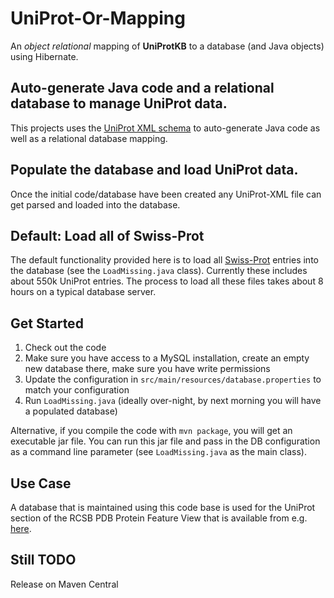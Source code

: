 # UniProt-Or-Mapping
An *object relational* mapping of **UniProtKB** to a database (and Java objects) using Hibernate.

## Auto-generate Java code and a relational database to manage UniProt data.

This projects uses the [UniProt XML schema](http://www.uniprot.org/docs/uniprot.xsd) to auto-generate Java code as well as a relational database mapping.

## Populate the database and load UniProt data.

Once the initial code/database have been created any UniProt-XML file can get parsed and loaded into the database.

## Default: Load all of Swiss-Prot

The default functionality provided here is to load all [Swiss-Prot](http://web.expasy.org/docs/swiss-prot_guideline.html) entries into the database (see the ``LoadMissing.java`` class).
Currently these includes about 550k UniProt entries. The process to load all these files takes about 8 hours on a typical database server.


## Get Started

  1. Check out the code
  2. Make sure you have access to a MySQL installation, create an empty new database there, make sure you have write permissions
  3. Update the configuration in ```src/main/resources/database.properties``` to match your configuration
  4. Run ```LoadMissing.java``` (ideally over-night, by next morning you will have a populated database)

Alternative, if you compile the code with ```mvn package```, you will get an executable jar file. You can run this jar file and pass in the DB configuration as a command line parameter (see ```LoadMissing.java``` as the main class).   

## Use Case

A database that is maintained using this code base is used for the UniProt section of the RCSB PDB Protein Feature View that is available from e.g.
[here](http://www.rcsb.org/pdb/protein/P12497).

## Still TODO

  Release on Maven Central


